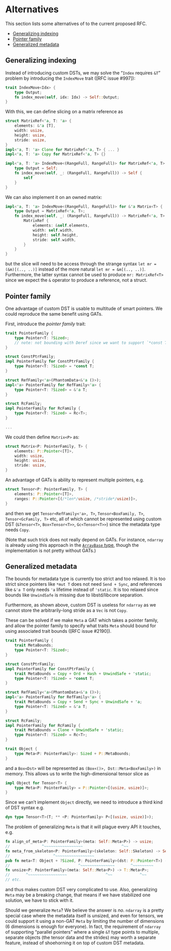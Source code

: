 # Alternatives

This section lists some alternatives of to the current proposed RFC.

<!-- TOC depthFrom:2 -->

- [Generalizing indexing](#generalizing-indexing)
- [Pointer family](#pointer-family)
- [Generalized metadata](#generalized-metadata)

<!-- /TOC -->

## Generalizing indexing

Instead of introducing custom DSTs, we may solve the “`Index` requires `&T`” problem by introducing
the `IndexMove` trait ([RFC issue #997]):

```rust ,ignore
trait IndexMove<Idx> {
    type Output;
    fn index_move(self, idx: Idx) -> Self::Output;
}
```

With this, we can define slicing on a matrix reference as

```rust ,ignore
struct MatrixRef<'a, T: 'a> {
    elements: &'a [T],
    width: usize,
    height: usize,
    stride: usize,
}
impl<'a, T: 'a> Clone for MatrixRef<'a, T> { ... }
impl<'a, T: 'a> Copy for MatrixRef<'a, T> {}

impl<'a, T: 'a> IndexMove<(RangeFull, RangeFull)> for MatrixRef<'a, T> {
    type Output = Self;
    fn index_move(self, _: (RangeFull, RangeFull)) -> Self {
        self
    }
}
```

We can also implement it on an owned matrix:

```rust ,ignore
impl<'a, T: 'a> IndexMove<(RangeFull, RangeFull)> for &'a Matrix<T> {
    type Output = MatrixRef<'a, T>;
    fn index_move(self, _: (RangeFull, RangeFull)) -> MatrixRef<'a, T> {
        MatrixRef {
            elements: &self.elements,
            width: self.width,
            height: self.height,
            stride: self.width,
        }
    }
}
```

but the slice will need to be access through the strange syntax `let mr = (&m)[(.., ..)]` instead of
the more natural `let mr = &m[(.., ..)]`. Furthermore, the latter syntax cannot be used to produce
`mr: MatrixRef<T>` since we expect the `&` operator to produce a reference, not a struct.

## Pointer family

One advantage of custom DST is usable to multitude of smart pointers. We could reproduce the same
benefit using GATs.

First, introduce the *pointer family* trait:

```rust ,ignore
trait PointerFamily {
    type Pointer<T: ?Sized>;
    // note: not bounding with Deref since we want to support `*const T` as well.
}

struct ConstPtrFamily;
impl PointerFamily for ConstPtrFamily {
    type Pointer<T: ?Sized> = *const T;
}

struct RefFamily<'a>(PhantomData<&'a ()>);
impl<'a> PointerFamily for RefFamily<'a> {
    type Pointer<T: ?Sized> = &'a T;
}

struct RcFamily;
impl PointerFamily for RcFamily {
    type Pointer<T: ?Sized> = Rc<T>;
}

...
```

We could then define `Matrix<P>` as:

```rust ,ignore
struct Matrix<P: PointerFamily, T> {
    elements: P::Pointer<[T]>,
    width: usize,
    height: usize,
    stride: usize,
}
```

An advantage of GATs is ability to represent multiple pointers, e.g.

```rust ,ignore
struct Tensor<P: PointerFamily, T> {
    elements: P::Pointer<[T]>,
    ranges: P::Pointer<[(/*len*/usize, /*stride*/usize)]>,
}
```

and then we get `Tensor<RefFamily<'a>, T>`, `Tensor<BoxFamily, T>`, `Tensor<GcFamily, T>` etc, all
of which cannot be represented using custom DST (`&Tensor<T>`, `Box<Tensor<T>>`, `Gc<Tensor<T>>`)
since the metadata type needs `Copy`.

(Note that such trick does not really depend on GATs. For instance, `ndarray` is already using this
approach in the [`ArrayBase` type][ndarray::ArrayBase], though the implementation is not pretty
without GATs.)

[ndarray::ArrayBase]: https://docs.rs/ndarray/0.11.0/ndarray/struct.ArrayBase.html

## Generalized metadata

The bounds for metadata type is currently too strict and too relaxed. It is too strict since
pointers like `*mut T` does not need `Send + Sync`, and references like `&'a T` only needs `'a`
lifetime instead of `'static`. It is too relaxed since bounds like `UnwindSafe` is missing due to
libstd/libcore separation.

Furthermore, as shown above, custom DST is useless for `ndarray` as we cannot store the
arbitrarily-long stride as a `Vec` is not `Copy`.

These can be solved if we make `Meta` a GAT which takes a pointer family, and allow the pointer
family to specify what traits `Meta` should bound for using associated trait bounds
([RFC issue #2190]).

```rust ,ignore
trait PointerFamily {
    trait MetaBounds;
    type Pointer<T: ?Sized>;
}

struct ConstPtrFamily;
impl PointerFamily for ConstPtrFamily {
    trait MetaBounds = Copy + Ord + Hash + UnwindSafe + 'static;
    type Pointer<T: ?Sized> = *const T;
}

struct RefFamily<'a>(PhantomData<&'a ()>);
impl<'a> PointerFamily for RefFamily<'a> {
    trait MetaBounds = Copy + Send + Sync + UnwindSafe + 'a;
    type Pointer<T: ?Sized> = &'a T;
}

struct RcFamily;
impl PointerFamily for RcFamily {
    trait MetaBounds = Clone + UnwindSafe + 'static;
    type Pointer<T: ?Sized> = Rc<T>;
}
```

```rust ,ignore
trait Object {
    type Meta<P: PointerFamily>: Sized + P::MetaBounds;
}
```

and a `Box<Dst>` will be represented as `(Box<()>, Dst::Meta<BoxFamily>)` in memory. This allows us
to write the high-dimensional tensor slice as

```rust ,ignore
impl Object for Tensor<T> {
    type Meta<P: PointerFamily> = P::Pointer<[(usize, usize)]>;
}
```

Since we can’t implement `Object` directly, we need to introduce a third kind of DST syntax e.g.

```rust ,ignore
dyn type Tensor<T>(T; ** <P: PointerFamily> P<[(usize, usize)]>);
```

The problem of generalizing `Meta` is that it will plague every API it touches, e.g.

```rust
fn align_of_meta<P: PointerFamily>(meta: Self::Meta<P>) -> usize;
//              ^~~~~~~~~~~~~~~~~~                 ^~~
fn meta_from_skeleton<P: PointerFamily>(skeleton: Self::Skeleton) -> Self::Meta<P>;
//                   ^~~~~~~~~~~~~~~~~~                                        ^~~
pub fn meta<T: Object + ?Sized, P: PointerFamily>(dst: P::Pointer<T>) -> T::Meta<P>;
//                              ^~~~~~~~~~~~~~~~       ^~~~~~~~~~               ^~~
fn unsize<P: PointerFamily>(meta: Self::Meta<P>) -> T::Meta<P>;
//       ^~~~~~~~~~~~~~~~~~                 ^~~            ^~~
// etc.
```

and thus makes custom DST very complicated to use. Also, generalizing `Meta` may be a breaking
change, that means if we have stabilized one solution, we have to stick with it.

Should we generalize `Meta`? We believe the answer is *no*. `ndarray` is a pretty special case where
the metadata itself is unsized, and even for tensors, we could support it using a non-GAT `Meta` by
limiting the number of dimensions (6 dimensions is enough for everyone). In fact, the requirement of
`ndarray` of supporting “parallel pointers” where a single `&T` type points to multiple, separate
objects (the tensor data and the strides) may worth a separate feature, instead of shoehorning it on
top of custom DST metadata.
